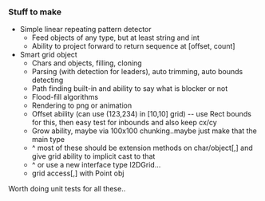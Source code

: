 ### Stuff to make

* Simple linear repeating pattern detector
  * Feed objects of any type, but at least string and int
  * Ability to project forward to return sequence at [offset, count]
* Smart grid object
  * Chars and objects, filling, cloning
  * Parsing (with detection for leaders), auto trimming, auto bounds detecting
  * Path finding built-in and ability to say what is blocker or not
  * Flood-fill algorithms
  * Rendering to png or animation
  * Offset ability (can use (123,234) in [10,10] grid) -- use Rect bounds for this, then easy test for inbounds and also keep cx/cy
  * Grow ability, maybe via 100x100 chunking..maybe just make that the main type
  * ^ most of these should be extension methods on char/object[,] and give grid ability to implicit cast to that
  * ^ or use a new interface type I2DGrid<T>...
  * grid access[,] with Point obj

Worth doing unit tests for all these..
